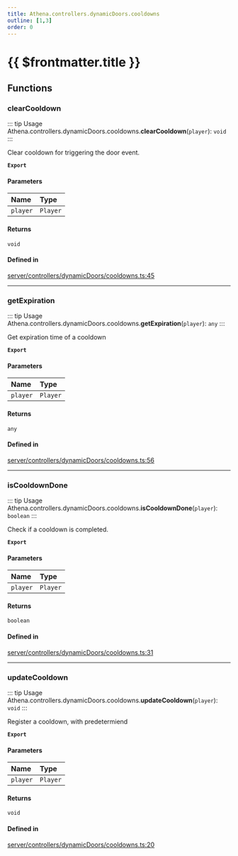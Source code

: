 ```yaml
---
title: Athena.controllers.dynamicDoors.cooldowns
outline: [1,3]
order: 0
---
```


# {{ $frontmatter.title }}


## Functions

### clearCooldown

::: tip Usage
Athena.controllers.dynamicDoors.cooldowns.**clearCooldown**(`player`): `void`
:::

Clear cooldown for triggering the door event.

**`Export`**

#### Parameters

| Name | Type |
| :------ | :------ |
| `player` | `Player` |

#### Returns

`void`

#### Defined in

[server/controllers/dynamicDoors/cooldowns.ts:45](https://github.com/Stuyk/altv-athena/blob/bc77fba/src/core/server/controllers/dynamicDoors/cooldowns.ts#L45)

___

### getExpiration

::: tip Usage
Athena.controllers.dynamicDoors.cooldowns.**getExpiration**(`player`): `any`
:::

Get expiration time of a cooldown

**`Export`**

#### Parameters

| Name | Type |
| :------ | :------ |
| `player` | `Player` |

#### Returns

`any`

#### Defined in

[server/controllers/dynamicDoors/cooldowns.ts:56](https://github.com/Stuyk/altv-athena/blob/bc77fba/src/core/server/controllers/dynamicDoors/cooldowns.ts#L56)

___

### isCooldownDone

::: tip Usage
Athena.controllers.dynamicDoors.cooldowns.**isCooldownDone**(`player`): `boolean`
:::

Check if a cooldown is completed.

**`Export`**

#### Parameters

| Name | Type |
| :------ | :------ |
| `player` | `Player` |

#### Returns

`boolean`

#### Defined in

[server/controllers/dynamicDoors/cooldowns.ts:31](https://github.com/Stuyk/altv-athena/blob/bc77fba/src/core/server/controllers/dynamicDoors/cooldowns.ts#L31)

___

### updateCooldown

::: tip Usage
Athena.controllers.dynamicDoors.cooldowns.**updateCooldown**(`player`): `void`
:::

Register a cooldown, with predetermiend

**`Export`**

#### Parameters

| Name | Type |
| :------ | :------ |
| `player` | `Player` |

#### Returns

`void`

#### Defined in

[server/controllers/dynamicDoors/cooldowns.ts:20](https://github.com/Stuyk/altv-athena/blob/bc77fba/src/core/server/controllers/dynamicDoors/cooldowns.ts#L20)
